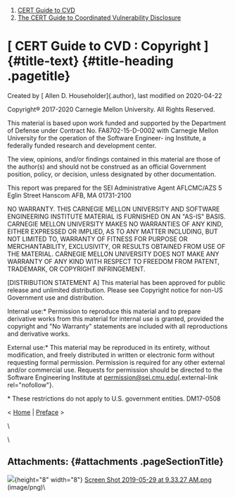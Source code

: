 



1.  [CERT Guide to CVD](index.html)
2.  [The CERT Guide to Coordinated Vulnerability
    Disclosure](The-CERT-Guide-to-Coordinated-Vulnerability-Disclosure_47677443.html)


# [ CERT Guide to CVD : Copyright ]{#title-text} {#title-heading .pagetitle}




Created by [ Allen D. Householder]{.author}, last modified on 2020-04-22



Copyright® 2017-2020 Carnegie Mellon University. All Rights Reserved.

This material is based upon work funded and supported by the Department
of Defense under Contract No. FA8702-15-D-0002 with Carnegie Mellon
University for the operation of the Software Engineer- ing Institute, a
federally funded research and development center.

The view, opinions, and/or findings contained in this material are those
of the author(s) and should not be construed as an official Government
position, policy, or decision, unless designated by other documentation.

This report was prepared for the SEI Administrative Agent AFLCMC/AZS 5
Eglin Street Hanscom AFB, MA 01731-2100

NO WARRANTY. THIS CARNEGIE MELLON UNIVERSITY AND SOFTWARE ENGINEERING
INSTITUTE MATERIAL IS FURNISHED ON AN \"AS-IS\" BASIS. CARNEGIE MELLON
UNIVERSITY MAKES NO WARRANTIES OF ANY KIND, EITHER EXPRESSED OR IMPLIED,
AS TO ANY MATTER INCLUDING, BUT NOT LIMITED TO, WARRANTY OF FITNESS FOR
PURPOSE OR MERCHANTABILITY, EXCLUSIVITY, OR RESULTS OBTAINED FROM USE OF
THE MATERIAL. CARNEGIE MELLON UNIVERSITY DOES NOT MAKE ANY WARRANTY OF
ANY KIND WITH RESPECT TO FREEDOM FROM PATENT, TRADEMARK, OR COPYRIGHT
INFRINGEMENT.

\[DISTRIBUTION STATEMENT A\] This material has been approved for public
release and unlimited distribution. Please see Copyright notice for
non-US Government use and distribution.

Internal use:\* Permission to reproduce this material and to prepare
derivative works from this material for internal use is granted,
provided the copyright and "No Warranty" statements are included with
all reproductions and derivative works.

External use:\* This material may be reproduced in its entirety, without
modification, and freely distributed in written or electronic form
without requesting formal permission. Permission is required for any
other external and/or commercial use. Requests for permission should be
directed to the Software Engineering Institute at
[permission@sei.cmu.edu](mailto:permission@sei.cmu.edu){.external-link
rel="nofollow"}.

\* These restrictions do not apply to U.S. government entities.
DM17-0508



\<
[Home](The-CERT-Guide-to-Coordinated-Vulnerability-Disclosure_47677443.html)
\| [Preface](Preface_49414150.html) \>



\

\




## Attachments: {#attachments .pageSectionTitle}



![](images/icons/bullet_blue.gif){height="8" width="8"} [Screen Shot
2019-05-29 at 9.33.27 AM.png](attachments/52756629/52756630.png)
(image/png)\













